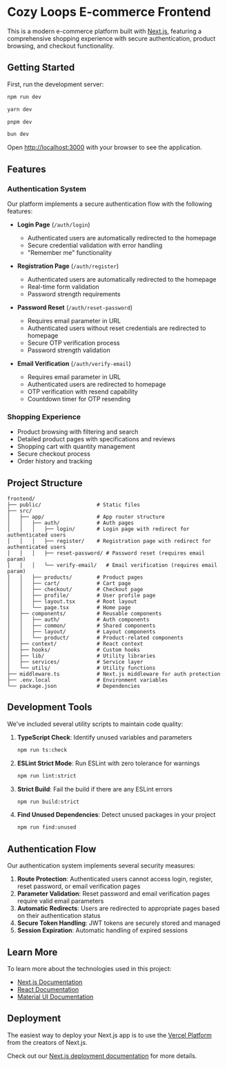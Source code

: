 # Cozy Loops E-commerce Frontend

This is a modern e-commerce platform built with [Next.js](https://nextjs.org), featuring a comprehensive shopping experience with secure authentication, product browsing, and checkout functionality.

## Getting Started

First, run the development server:

```bash
npm run dev
```

```bash
yarn dev
```

```bash
pnpm dev
```

```bash
bun dev
```

Open [http://localhost:3000](http://localhost:3000) with your browser to see the application.

## Features

### Authentication System

Our platform implements a secure authentication flow with the following features:

- **Login Page** (`/auth/login`)
  - Authenticated users are automatically redirected to the homepage
  - Secure credential validation with error handling
  - "Remember me" functionality

- **Registration Page** (`/auth/register`)
  - Authenticated users are automatically redirected to the homepage
  - Real-time form validation
  - Password strength requirements

- **Password Reset** (`/auth/reset-password`)
  - Requires email parameter in URL
  - Authenticated users without reset credentials are redirected to homepage
  - Secure OTP verification process
  - Password strength validation

- **Email Verification** (`/auth/verify-email`)
  - Requires email parameter in URL
  - Authenticated users are redirected to homepage
  - OTP verification with resend capability
  - Countdown timer for OTP resending

### Shopping Experience

- Product browsing with filtering and search
- Detailed product pages with specifications and reviews
- Shopping cart with quantity management
- Secure checkout process
- Order history and tracking

## Project Structure

```
frontend/
├── public/                  # Static files
├── src/
│   ├── app/                 # App router structure
│   │   ├── auth/            # Auth pages
│   │   │   ├── login/       # Login page with redirect for authenticated users
│   │   │   ├── register/    # Registration page with redirect for authenticated users
│   │   │   ├── reset-password/ # Password reset (requires email param)
│   │   │   └── verify-email/   # Email verification (requires email param)
│   │   ├── products/        # Product pages
│   │   ├── cart/            # Cart page
│   │   ├── checkout/        # Checkout page
│   │   ├── profile/         # User profile page
│   │   ├── layout.tsx       # Root layout
│   │   └── page.tsx         # Home page
│   ├── components/          # Reusable components
│   │   ├── auth/            # Auth components
│   │   ├── common/          # Shared components
│   │   ├── layout/          # Layout components
│   │   └── product/         # Product-related components
│   ├── context/             # React context
│   ├── hooks/               # Custom hooks
│   ├── lib/                 # Utility libraries
│   ├── services/            # Service layer
│   └── utils/               # Utility functions
├── middleware.ts            # Next.js middleware for auth protection
├── .env.local               # Environment variables
└── package.json             # Dependencies
```

## Development Tools

We've included several utility scripts to maintain code quality:

1. **TypeScript Check**: Identify unused variables and parameters
   ```bash
   npm run ts:check
   ```

2. **ESLint Strict Mode**: Run ESLint with zero tolerance for warnings
   ```bash
   npm run lint:strict
   ```

3. **Strict Build**: Fail the build if there are any ESLint errors
   ```bash
   npm run build:strict
   ```

4. **Find Unused Dependencies**: Detect unused packages in your project
   ```bash
   npm run find:unused
   ```

## Authentication Flow

Our authentication system implements several security measures:

1. **Route Protection**: Authenticated users cannot access login, register, reset password, or email verification pages
2. **Parameter Validation**: Reset password and email verification pages require valid email parameters
3. **Automatic Redirects**: Users are redirected to appropriate pages based on their authentication status
4. **Secure Token Handling**: JWT tokens are securely stored and managed
5. **Session Expiration**: Automatic handling of expired sessions

## Learn More

To learn more about the technologies used in this project:

- [Next.js Documentation](https://nextjs.org/docs)
- [React Documentation](https://reactjs.org/docs/getting-started.html)
- [Material UI Documentation](https://mui.com/getting-started/usage/)

## Deployment

The easiest way to deploy your Next.js app is to use the [Vercel Platform](https://vercel.com/new?utm_medium=default-template&filter=next.js&utm_source=create-next-app&utm_campaign=create-next-app-readme) from the creators of Next.js.

Check out our [Next.js deployment documentation](https://nextjs.org/docs/app/building-your-application/deploying) for more details.